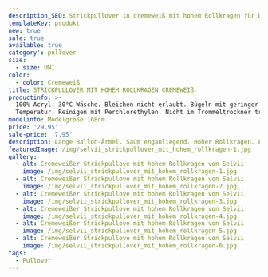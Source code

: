 ```yaml
---
description_SEO: Strickpullover in cremeweiß mit hohem Rollkragen für Damen von selvii.
templateKey: produkt
new: true
sale: true
available: true
category': pullover
size:
  - size: UNI
color:
  - color: Cremeweiß
title: STRICKPULLOVER MIT HOHEM ROLLKRAGEN CREMEWEIß
productinfo: >-
  100% Acryl: 30°C Wäsche. Bleichen nicht erlaubt. Bügeln mit geringer
  Temperatur. Reinigen mit Perchlorethylen. Nicht im Trommeltrockner trocknen.
modelinfo: Modelgröße 168cm.
price: '29.95'
sale-price: '7.95'
description: Lange Ballon-Ärmel. Saum enganliegend. Hoher Rollkragen. Farbe Cremeweiß.
featuredImage: /img/selvii_strickpullover_mit_hohem_rollkragen-1.jpg
gallery:
  - alt: Cremeweißer Strickpullove mit hohem Rollkragen von Selvii
    image: /img/selvii_strickpullover_mit_hohem_rollkragen-1.jpg
  - alt: Cremeweißer Strickpullove mit hohem Rollkragen von Selvii
    image: /img/selvii_strickpullover_mit_hohem_rollkragen-2.jpg
  - alt: Cremeweißer Strickpullove mit hohem Rollkragen von Selvii
    image: /img/selvii_strickpullover_mit_hohem_rollkragen-3.jpg
  - alt: Cremeweißer Strickpullove mit hohem Rollkragen von Selvii
    image: /img/selvii_strickpullover_mit_hohem_rollkragen-4.jpg
  - alt: Cremeweißer Strickpullove mit hohem Rollkragen von Selvii
    image: /img/selvii_strickpullover_mit_hohem_rollkragen-5.jpg
  - alt: Cremeweißer Strickpullove mit hohem Rollkragen von Selvii
    image: /img/selvii_strickpullover_mit_hohem_rollkragen-6.jpg
tags:
  - Pullover
---
```


